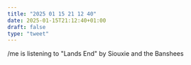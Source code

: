 ```yaml
---
title: "2025 01 15 21 12 40"
date: 2025-01-15T21:12:40+01:00
draft: false
type: "tweet"
---
```

/me is listening to "Lands End" by Siouxie and the Banshees
